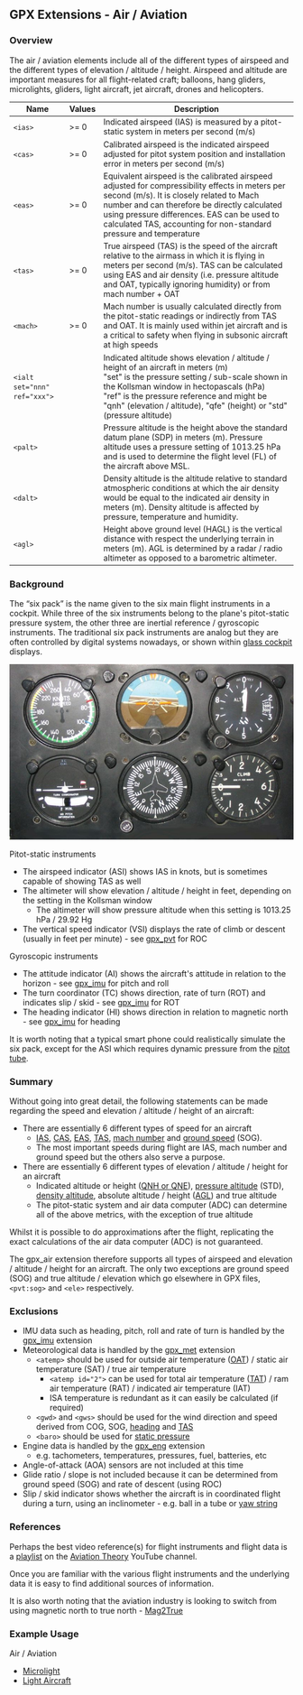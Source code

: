 ## GPX Extensions - Air / Aviation

### Overview

The air / aviation elements include all of the different types of airspeed and the different types of elevation / altitude / height. Airspeed and altitude are important measures for all flight-related craft; balloons, hang gliders, microlights, gliders, light aircraft, jet aircraft, drones and helicopters.


| Name                         | Values | Description                                                  |
| ---------------------------- | ------ | ------------------------------------------------------------ |
| `<ias>`                      | >= 0   | Indicated airspeed (IAS) is measured by a pitot-static system in meters per second (m/s) |
| `<cas>`                      | >= 0   | Calibrated airspeed is the indicated airspeed adjusted for pitot system position and installation error in meters per second (m/s) |
| `<eas>`                      | >= 0   | Equivalent airspeed is the calibrated airspeed adjusted for compressibility effects in meters per second (m/s). It is closely related to Mach number and can therefore be directly calculated using pressure differences. EAS can be used to calculated TAS, accounting for non-standard pressure and temperature |
| `<tas>`                      | >= 0   | True airspeed (TAS) is the speed of the aircraft relative to the airmass in which it is flying in meters per second (m/s). TAS can be calculated using EAS and air density (i.e. pressure altitude and OAT, typically ignoring humidity) or from mach number + OAT |
| `<mach>`                     | >= 0   | Mach number is usually calculated directly from the pitot-static readings or indirectly from TAS and OAT. It is mainly used within jet aircraft and is a critical to safety when flying in subsonic aircraft at high speeds |
| `<ialt set="nnn" ref="xxx">` |        | Indicated altitude shows elevation / altitude / height of an aircraft in meters (m)<br />"set" is the pressure setting / sub-scale shown in the Kollsman window in hectopascals (hPa)<br />"ref" is the pressure reference and might be "qnh" (elevation / altitude), "qfe" (height) or "std" (pressure altitude) |
| `<palt>`                     |        | Pressure altitude is the height above the standard datum plane (SDP) in meters (m). Pressure altitude uses a pressure setting of 1013.25 hPa and is used to determine the flight level (FL) of the aircraft above MSL. |
| `<dalt>`                     |        | Density altitude is the altitude relative to standard atmospheric conditions at which the air density would be equal to the indicated air density in meters (m). Density altitude is affected by pressure, temperature and humidity. |
| `<agl>`                      |        | Height above ground level (HAGL) is the vertical distance with respect the underlying terrain in meters (m). AGL is determined by a radar / radio altimeter as opposed to a barometric altimeter. |



### Background

The “six pack” is the name given to the six main flight instruments in a cockpit. While three of the six instruments belong to the plane's pitot-static pressure system, the other three are inertial reference / gyroscopic instruments. The traditional six pack instruments are analog but they are often controlled by digital systems nowadays, or shown within [glass cockpit](https://en.wikipedia.org/wiki/Glass_cockpit) displays.

![six pack](img/Six_Pack_flight_instruments.jpg)

Pitot-static instruments

- The airspeed indicator (ASI) shows IAS in knots, but is sometimes capable of showing TAS as well
- The altimeter will show elevation / altitude / height in feet, depending on the setting in the Kollsman window
  - The altimeter will show pressure altitude when this setting is 1013.25 hPa / 29.92 Hg
- The vertical speed indicator (VSI) displays the rate of climb or descent (usually in feet per minute) - see [gpx_pvt](../gpx_pvt/README.md) for ROC

Gyroscopic instruments

- The attitude indicator (AI) shows the aircraft's attitude in relation to the horizon - see [gpx_imu](../gpx_imu/README.md) for pitch and roll
- The turn coordinator (TC) shows direction, rate of turn (ROT) and indicates slip / skid - see [gpx_imu](../gpx_imu/README.md) for ROT
- The heading indicator (HI) shows direction in relation to magnetic north -  see [gpx_imu](../gpx_imu/README.md) for heading

It is worth noting that a typical smart phone could realistically simulate the six pack, except for the ASI which requires dynamic pressure from the [pitot tube](https://en.wikipedia.org/wiki/Pitot_tube).



### Summary

Without going into great detail, the following statements can be made regarding the speed and elevation / altitude / height of an aircraft:

- There are essentially 6 different types of speed for an aircraft
  - [IAS](https://en.wikipedia.org/wiki/Indicated_airspeed), [CAS](https://en.wikipedia.org/wiki/Calibrated_airspeed), [EAS](https://en.wikipedia.org/wiki/Equivalent_airspeed), [TAS](https://en.wikipedia.org/wiki/True_airspeed), [mach number](https://en.wikipedia.org/wiki/Mach_number) and [ground speed](https://en.wikipedia.org/wiki/Ground_speed) (SOG).
  - The most important speeds during flight are IAS, mach number and ground speed but the others also serve a purpose.
- There are essentially 6 different types of elevation / altitude / height for an aircraft
  - Indicated altitude or height ([QNH or QNE](https://en.wikipedia.org/wiki/Altimeter_setting)), [pressure altitude](https://en.wikipedia.org/wiki/Pressure_altitude) (STD), [density altitude](https://en.wikipedia.org/wiki/Density_altitude), absolute altitude / height ([AGL](https://en.wikipedia.org/wiki/Height_above_ground_level)) and true altitude
  - The pitot-static system and air data computer (ADC) can determine all of the above metrics, with the exception of true altitude

Whilst it is possible to do approximations after the flight, replicating the exact calculations of the air data computer (ADC) is not guaranteed.

The gpx_air extension therefore supports all types of airspeed and elevation / altitude / height for an aircraft. The only two exceptions are ground speed (SOG) and true altitude / elevation which go elsewhere in GPX files, `<pvt:sog>` and `<ele>` respectively.



### Exclusions

- IMU data such as heading, pitch, roll and rate of turn is handled by the [gpx_imu](../gpx_imu/README.md) extension
- Meteorological data is handled by the [gpx_met](../gpx_met/README.md) extension
  - `<atemp>` should be used for outside air temperature ([OAT](https://en.wikipedia.org/wiki/Outside_air_temperature)) / static air temperature (SAT) / true air temperature
    - `<atemp id="2">` can be used for total air temperature ([TAT](https://en.wikipedia.org/wiki/Total_air_temperature)) / ram air temperature (RAT) / indicated air temperature (IAT)
    - ISA temperature is redundant as it can easily be calculated (if required)
  - `<gwd>` and `<gws>` should be used for the wind direction and speed derived from COG, SOG, [heading](https://en.wikipedia.org/wiki/Heading_(navigation)) and [TAS](https://en.wikipedia.org/wiki/True_airspeed)
  - `<baro>` should be used for [static pressure](https://en.wikipedia.org/wiki/Static_pressure)
- Engine data is handled by the [gpx_eng](../gpx_eng/README.md) extension
  - e.g. tachometers, temperatures, pressures, fuel, batteries, etc
- Angle-of-attack (AOA) sensors are not included at this time
- Glide ratio / slope is not included because it can be determined from ground speed (SOG) and rate of descent (using ROC)
- Slip / skid indicator shows whether the aircraft is in coordinated flight during a turn, using an inclinometer - e.g. ball in a tube or [yaw string](https://en.wikipedia.org/wiki/Yaw_string)



### References

Perhaps the best video reference(s) for flight instruments and flight data is a [playlist](https://www.youtube.com/playlist?list=PLJ-0SVdtegU-SS5Kp12Yw70iJbx4ApHhD) on the [Aviation Theory](https://www.youtube.com/@AviationTheory) YouTube channel.

Once you are familiar with the various flight instruments and the underlying data it is easy to find additional sources of information.

It is also worth noting that the aviation industry is looking to switch from using magnetic north to true north - [Mag2True](https://www.aerosociety.com/news/time-for-a-change-of-direction)



### Example Usage

Air / Aviation

- [Microlight](../examples/air/microlight.md)
- [Light Aircraft](../examples/air/aircraft.md) 

